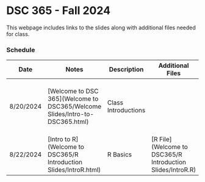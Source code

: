 # DSC 365 - Fall 2024

This webpage includes links to the slides along with additional files needed for class. 

### Schedule

Date | Notes | Description | Additional Files | Homework Assigned
---- | ---- | --- | --- | ---
8/20/2024 | [Welcome to DSC 365](Welcome to DSC365/Welcome Slides/Intro-to-DSC365.html) | Class Introductions | | Download R/R Studio **due Thursday August 22 at 11:59 pm**
8/22/2024 | [Intro to R](Welcome to DSC365/R Introduction Slides/IntroR.html) | R Basics |[R File](Welcome to DSC365/R Introduction Slides/IntroR.R) | 

